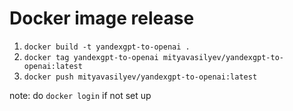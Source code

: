 # Docker image release

1. `docker build -t yandexgpt-to-openai .`
2. `docker tag yandexgpt-to-openai mityavasilyev/yandexgpt-to-openai:latest`
3. `docker push mityavasilyev/yandexgpt-to-openai:latest`

note: do `docker login` if not set up
